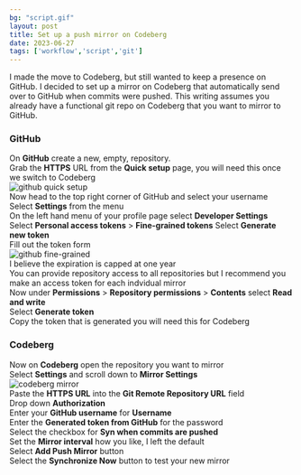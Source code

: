 ```yaml
---
bg: "script.gif"
layout: post
title: Set up a push mirror on Codeberg
date: 2023-06-27
tags: ['workflow','script','git']
---
```


I made the move to Codeberg, but still wanted to keep a presence on GitHub. I decided to set up a mirror on Codeberg that automatically send over to GitHub when commits were pushed. This writing assumes you already have a functional git repo on Codeberg that you want to mirror to GitHub.

### GitHub
On **GitHub** create a new, empty, repository.  
Grab the **HTTPS** URL from the **Quick setup** page, you will need this once we switch to Codeberg  
![github quick setup](https://github.com/cbrookins/tech.brookins.info/raw/main/assets/images/codeberg_mirror_01.png "github quick setup")  
Now head to the top right corner of GitHub and select your username  
Select **Settings** from the menu  
On the left hand menu of your profile page select **Developer Settings**  
Select **Personal access tokens** > **Fine-grained tokens**
Select **Generate new token**  
Fill out the token form    
![github fine-grained](https://github.com/cbrookins/tech.brookins.info/raw/main/assets/images/codeberg_mirror_02.png "github fine-grained")  
I believe the expiration is capped at one year  
You can provide repository access to all repositories but I recommend you make an access token for each indvidual mirror  
Now under **Permissions** > **Repository permissions** > **Contents** select **Read and write**  
Select **Generate token**  
Copy the token that is generated you will need this for Codeberg  

### Codeberg
Now on **Codeberg** open the repository you want to mirror  
Select **Settings** and scroll down to **Mirror Settings**  
![codeberg mirror](https://github.com/cbrookins/tech.brookins.info/raw/main/assets/images/codeberg_mirror_03.png "codeberg mirror")  
Paste the **HTTPS URL** into the **Git Remote Repository URL** field  
Drop down **Authorization**  
Enter your **GitHub username** for **Username**  
Enter the **Generated token from GitHub** for the password  
Select the checkbox for **Syn when commits are pushed**  
Set the **Mirror interval** how you like, I left the default  
Select **Add Push Mirror** button  
Select the **Synchronize Now** button to test your new mirror
